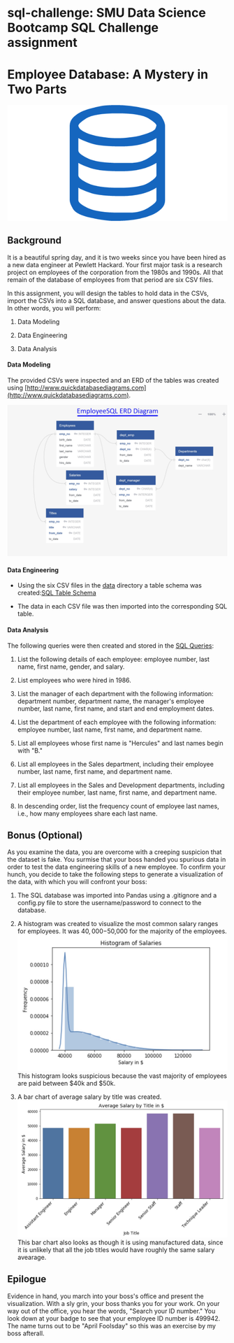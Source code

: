 # sql-challenge: SMU Data Science Bootcamp SQL Challenge assignment
# Employee Database: A Mystery in Two Parts

![sql.png](sql.png)

## Background

It is a beautiful spring day, and it is two weeks since you have been hired as a new data engineer at Pewlett Hackard. Your first major task is a research project on employees of the corporation from the 1980s and 1990s. All that remain of the database of employees from that period are six CSV files.

In this assignment, you will design the tables to hold data in the CSVs, import the CSVs into a SQL database, and answer questions about the data. In other words, you will perform:

1. Data Modeling

2. Data Engineering

3. Data Analysis

#### Data Modeling

The provided CSVs were inspected and an ERD of the tables was created using [http://www.quickdatabasediagrams.com](http://www.quickdatabasediagrams.com).

![ERD.pn](EmployeeSQL/EmployeeSQL_ERD.jpg)

#### Data Engineering

* Using the six CSV files in the [data](/data) directory a table schema was created:[SQL Table Schema](/EmployeeSQL/EmployeeSQL_TableSchemata.sql)

* The data in each CSV file was then imported into the corresponding SQL table.

#### Data Analysis

The following queries were then created and stored in the [SQL Queries](/EmployeeSQL/EmployeeSQL_Queries.sql):

1. List the following details of each employee: employee number, last name, first name, gender, and salary.

2. List employees who were hired in 1986.

3. List the manager of each department with the following information: department number, department name, the manager's employee number, last name, first name, and start and end employment dates.

4. List the department of each employee with the following information: employee number, last name, first name, and department name.

5. List all employees whose first name is "Hercules" and last names begin with "B."

6. List all employees in the Sales department, including their employee number, last name, first name, and department name.

7. List all employees in the Sales and Development departments, including their employee number, last name, first name, and department name.

8. In descending order, list the frequency count of employee last names, i.e., how many employees share each last name.

## Bonus (Optional)

As you examine the data, you are overcome with a creeping suspicion that the dataset is fake. You surmise that your boss handed you spurious data in order to test the data engineering skills of a new employee. To confirm your hunch, you decide to take the following steps to generate a visualization of the data, with which you will confront your boss:

1. The SQL database was imported into Pandas using a .gitignore and a config.py file to store the username/password to connect to the database.

2. A histogram was created to visualize the most common salary ranges for employees. It was $40,000-$50,000 for the majority of the employees.
![Histogram of Salaries](/EmployeeSQL/Salary_Histogram.jpg)
This histogram looks suspicious because the vast majority of employees are paid between $40k and $50k.

3. A bar chart of average salary by title was created. ![Average Salary by Title](/EmployeeSQL/Average_Salary_Title.jpg)
This bar chart also looks as though it is using manufactured data, since it is unlikely that all the job titles would have roughly the same salary avearage.

## Epilogue

Evidence in hand, you march into your boss's office and present the visualization. With a sly grin, your boss thanks you for your work. On your way out of the office, you hear the words, "Search your ID number." You look down at your badge to see that your employee ID number is 499942.
The name turns out to be "April Foolsday" so this was an exercise by my boss afterall.
